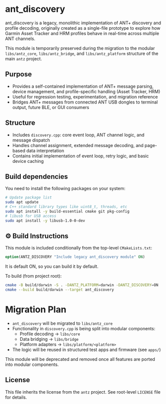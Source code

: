 # ant_discovery

ant_discovery is a legacy, monolithic implementation of ANT+ discovery and profile 
decoding, originally created as a single-file prototype to explore how Garmin Asset Tracker 
and HRM profiles behave in real-time across multiple ANT channels.

This module is temporarily preserved during the migration to the modular 
`libs/antz_core`, `libs/antz_bridge`, and `libs/antz_platform` structure of the main `antz` project.

## Purpose
- Provides a self-contained implementation of ANT+ message parsing, device management, and profile-specific handling (Asset Tracker, HRM)
- Useful for regression testing, experimentation, and migration reference
- Bridges ANT+ messages from connected ANT USB dongles to terminal output, future BLE, or GUI consumers

## Structure
- Includes `discovery.cpp`: core event loop, ANT channel logic, and message dispatch
- Handles channel assignment, extended message decoding, and page-based data interpretation
- Contains initial implementation of event loop, retry logic, and basic device caching

## Build dependencies
You need to install the following packages on your system:
```bash
# Update package list
sudo apt update
# C++ standard library types like uint8_t, threads, etc
sudo apt install -y build-essential cmake git pkg-config
# libusb for USB access
sudo apt install -y libusb-1.0-0-dev
```

## ⚙️ Build Instructions
This module is included conditionally from the top-level `CMakeLists.txt`:
```cmake
option(ANTZ_DISCOVERY "Include legacy ant_discovery module" ON)
```
It is default ON, so you can build it by default.

To build (from project root):
```sh
cmake -B build/darwin -S . -DANTZ_PLATFORM=darwin -DANTZ_DISCOVERY=ON
cmake --build build/darwin --target ant_discovery
```

# Migration Plan
- `ant_discovery` will be migrated to `libs/antz_core`
- Functionality in `discovery.cpp` is being split into modular components:
    - Profile decoding → `libs/core`
    - Data bridging → `libs/bridge`
    - Platform adapters → `libs/platform/<platform>`
- The logic will be reused in structured test apps and firmware (see `apps/`)

This module will be deprecated and removed once all features are ported into modular components.

## License
This file inherits the license from the `antz` project. See root-level `LICENSE` file for details.
